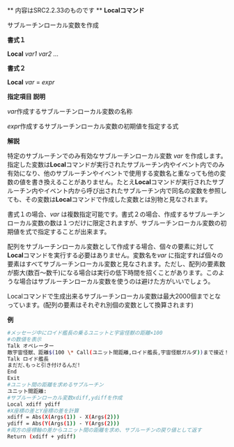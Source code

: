 ** 内容はSRC2.2.33のものです **
**Localコマンド**

サブルーチンローカル変数を作成

**書式１**

**Local** *var1 var2 …*

**書式２**

**Local** *var* = *expr*

**指定項目    説明**

*var*作成するサブルーチンローカル変数の名称

*expr*作成するサブルーチンローカル変数の初期値を指定する式

**解説**

特定のサブルーチンでのみ有効なサブルーチンローカル変数 *var* を作成します。指定した変数は**Local**コマンドが実行されたサブルーチン内やイベント内でのみ有効になり、他のサブルーチンやイベントで使用する変数名と重なっても他の変数の値を書き換えることがありません。たとえ**Local**コマンドが実行されたサブルーチン内やイベント内から呼び出されたサブルーチン内で同名の変数を参照しても、その変数は**Local**コマンドで作成した変数とは別物と見なされます。

書式１の場合、*var* は複数指定可能です。書式２の場合、作成するサブルーチンローカル変数の数は１つだけに限定されますが、サブルーチンローカル変数の初期値を式で指定することが出来ます。

配列をサブルーチンローカル変数として作成する場合、個々の要素に対して**Local**コマンドを実行する必要はありません。変数名を*var* に指定すれば個々の要素はすべてサブルーチンローカル変数と見なされます。ただし、配列の要素数が膨大(数百～数千)になる場合は実行の低下時間を招くことがあります。このような場合はサブルーチンローカル変数を使うのは避けた方がいいでしょう。

Localコマンドで生成出来るサブルーチンローカル変数は最大2000個までとなっています。(配列の要素はそれぞれ別個の変数として換算されます)

**例**
```sh
#メッセージ中にロイド艦長の乗るユニットと宇宙怪獣の距離×100
#の数値を表示
Talk オペレーター
敵宇宙怪獣、距離$(100 \* Call(ユニット間距離,ロイド艦長,宇宙怪獣ガルダ))まで接近！ 艦長！！
Talk ロイド艦長
まだだ､もっと引き付けるんだ!
End
Exit
#ユニット間の距離を求めるサブルーチン
ユニット間距離:
#サブルーチンローカル変数xdiff,ydiffを作成
Local xdiff ydiff
#X座標の差とY座標の差を計算
xdiff = Abs(X(Args(1)) - X(Args(2)))
ydiff = Abs(Y(Args(1)) - Y(Args(2)))
#両方の座標軸の差からユニット間の距離を求め、サブルーチンの戻り値として返す
Return (xdiff + ydiff)
```

